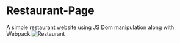 # Restaurant-Page
A simple restaurant website using JS Dom manipulation along with Webpack
![Restaurant](https://github.com/sebicirdeiu/Restaurant-Page/assets/103687209/7a1a6a98-ad90-4be5-9072-d1677b4d4916)
